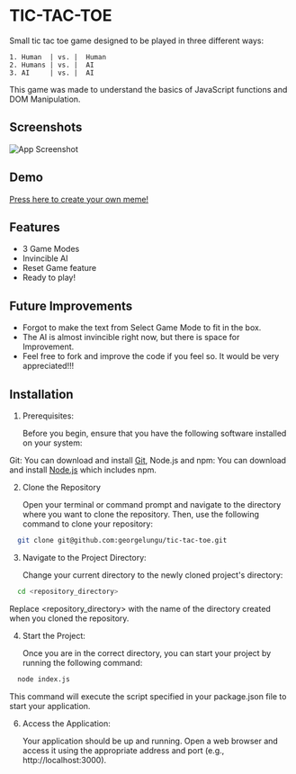 
# TIC-TAC-TOE

Small tic tac toe game designed to be played in three different ways:

    1. Human  | vs. |  Human
    2. Humans | vs. |  AI
    3. AI     | vs. |  AI

This game was made to understand the basics of JavaScript functions and DOM Manipulation.


## Screenshots

![App Screenshot](https://images4.imagebam.com/d7/b1/68/MEPME7U_o.png)


## Demo

[Press here to create your own meme!](https://tic-tac-toe-gamma-snowy.vercel.app/)


## Features

- 3 Game Modes
- Invincible AI
- Reset Game feature
- Ready to play!

## Future Improvements

- Forgot to make the text from Select Game Mode to fit in the box.
- The AI is almost invincible right now, but there is space for Improvement.
- Feel free to fork and improve the code if you feel so. It would be very appreciated!!!


## Installation

1. Prerequisites:

    Before you begin, ensure that you have the following software installed on your system:

Git: You can download and install [Git](https://git-scm.com/), Node.js and npm: You can download and install [Node.js](https://nodejs.org/) which includes npm.

2. Clone the Repository

    Open your terminal or command prompt and navigate to the directory where you want to clone the repository. Then, use the following command to clone your repository:

```bash
  git clone git@github.com:georgelungu/tic-tac-toe.git
```

3. Navigate to the Project Directory:

    Change your current directory to the newly cloned project's directory: 
    
```bash
  cd <repository_directory>
```

Replace <repository_directory> with the name of the directory created when you cloned the repository.

4. Start the Project:

    Once you are in the correct directory, you can start your project by running the following command:

```bash
  node index.js
```

This command will execute the script specified in your package.json file to start your application.

6. Access the Application:

    Your application should be up and running. Open a web browser and access it using the appropriate address and port (e.g., http://localhost:3000).
